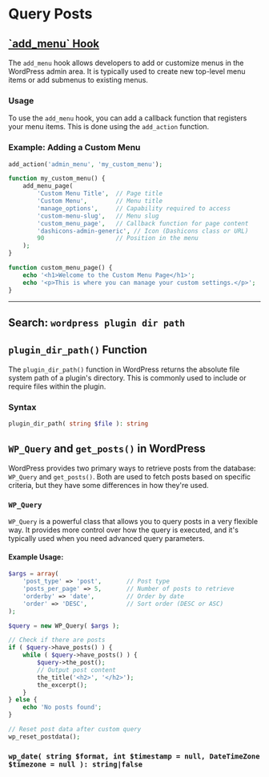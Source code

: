 <h1>Query Posts</h1>

<h2> <a href="https://developer.wordpress.org/reference/hooks/admin_menu/"> `add_menu` Hook</a></h2>

The `add_menu` hook allows developers to add or customize menus in the WordPress admin area. It is typically used to create new top-level menu items or add submenus to existing menus.

### Usage

To use the `add_menu` hook, you can add a callback function that registers your menu items. This is done using the `add_action` function.

### Example: Adding a Custom Menu

```php
add_action('admin_menu', 'my_custom_menu');

function my_custom_menu() {
    add_menu_page(
        'Custom Menu Title',  // Page title
        'Custom Menu',        // Menu title
        'manage_options',     // Capability required to access
        'custom-menu-slug',   // Menu slug
        'custom_menu_page',   // Callback function for page content
        'dashicons-admin-generic', // Icon (Dashicons class or URL)
        90                    // Position in the menu
    );
}

function custom_menu_page() {
    echo '<h1>Welcome to the Custom Menu Page</h1>';
    echo '<p>This is where you can manage your custom settings.</p>';
}
```

---

## Search: `wordpress plugin dir path`

## `plugin_dir_path()` Function

The `plugin_dir_path()` function in WordPress returns the absolute file system path of a plugin's directory. This is commonly used to include or require files within the plugin.

### Syntax

```php
plugin_dir_path( string $file ): string
```

## `WP_Query` and `get_posts()` in WordPress

WordPress provides two primary ways to retrieve posts from the database: `WP_Query` and `get_posts()`. Both are used to fetch posts based on specific criteria, but they have some differences in how they're used.

### `WP_Query`

`WP_Query` is a powerful class that allows you to query posts in a very flexible way. It provides more control over how the query is executed, and it's typically used when you need advanced query parameters.

#### Example Usage:

```php
$args = array(
    'post_type' => 'post',       // Post type
    'posts_per_page' => 5,       // Number of posts to retrieve
    'orderby' => 'date',         // Order by date
    'order' => 'DESC',           // Sort order (DESC or ASC)
);

$query = new WP_Query( $args );

// Check if there are posts
if ( $query->have_posts() ) {
    while ( $query->have_posts() ) {
        $query->the_post();
        // Output post content
        the_title('<h2>', '</h2>');
        the_excerpt();
    }
} else {
    echo 'No posts found';
}

// Reset post data after custom query
wp_reset_postdata();
```

### `wp_date( string $format, int $timestamp = null, DateTimeZone $timezone = null ): string|false`
